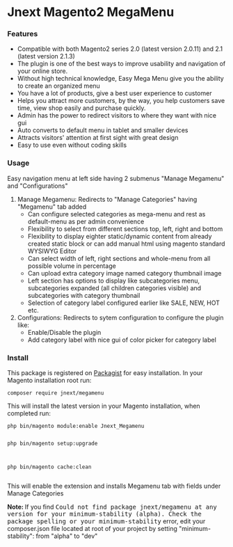 # Jnext Magento2 MegaMenu
<h3>Features</h3>
<ul>
	<li>Compatible with both Magento2 series 2.0 (latest version 2.0.11) and 2.1 (latest version 2.1.3)</li>
	<li>The plugin is one of the best ways to improve usability and navigation of your online store.</li>
	<li>Without high technical knowledge, Easy Mega Menu give you the ability to create an organized menu</li>
	<li>You have a lot of products, give a best user experience to customer</li>
	<li>Helps you attract more customers, by the way, you help customers save time, view shop easily and purchase quickly.</li>
	<li>Admin has the power to redirect visitors to where they want with nice gui</li>
	<li>Auto converts to default menu in tablet and smaller devices</li>
	<li>Attracts visitors' attention at first sight with great design</li>
	<li>Easy to use even without coding skills</li>
</ul>
<h3>Usage</h3>
<p>Easy navigation menu at left side having 2 submenus "Manage Megamenu" and "Configurations"</p>
<ol>
	<li>Manage Megamenu: Redirects to "Manage Categories" having "Megamenu" tab added
		<ul>
			<li>Can configure selected categories as mega-menu and rest as default-menu as per admin convenience</li>
			<li>Flexibility to select from different sections top, left, right and bottom</li>
			<li>Flexibility to display eighter static/dynamic content from already created static block or can add manual html using magento standard WYSIWYG Editor</li>
			<li>Can select width of left, right sections and whole-menu from all possible volume in percentage</li>
			<li>Can upload extra category image named category thumbnail image</li>
			<li>Left section has options to display like subcategories menu, subcategories expanded (all children categories visible) and subcategories with category thumbnail</li>
			<li>Selection of category label configured earlier like SALE, NEW, HOT etc.</li>
		</ul>
	</li>
	<li>Configurations: Redirects to sytem configuration to configure the plugin like:
		<ul>
			<li>Enable/Disable the plugin</li>
			<li>Add category label with nice gui of color picker for category label</li>
		</ul>
	</li>
</ol>
<h3>Install</h3>
<p>This package is registered on <a href="https://packagist.org/packages/jnext/megamenu">Packagist</a> for easy installation. In your Magento installation root run:</p>
<p><code>composer require jnext/megamenu</code></p>
<p>This will install the latest version in your Magento installation, when completed run:</p>
<pre><code>php bin/magento module:enable Jnext_Megamenu

php bin/magento setup:upgrade

php bin/magento cache:clean
</code></pre>
<p>This will enable the extension and installs Megamenu tab with fields under Manage Categories</p>
<p><strong>Note: </strong>If you find <tt>Could not find package jnext/megamenu at any version for your minimum-stability (alpha). Check the package spelling or your minimum-stability</tt> error, edit your composer.json file located at root of your project by setting "minimum-stability": from "alpha" to "dev"</p>
